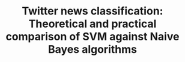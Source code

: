 ---
layout: publications
categories: publications 
year: 2013
link: http://ieeexplore.ieee.org/abstract/document/6761192/
title: "Twitter news classification: Theoretical and practical comparison of SVM against Naive Bayes algorithms"
authors: Inoshika Dilrukshi, Kasun De Zoysa
conference: Advances in ICT for Emerging Regions (ICTer), 2013 International Conference on
conferenceinfo: 
---